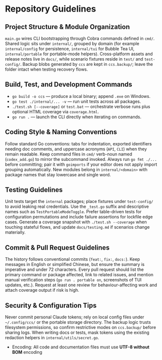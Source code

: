 # Repository Guidelines

## Project Structure & Module Organization
`main.go` wires CLI bootstrapping through Cobra commands defined in `cmd/`. Shared logic sits under `internal/`, grouped by domain (for example `internal/config` for persistence, `internal/tui` for Bubble Tea UI, `internal/portable` for portable-mode helpers). Cross-platform assets and release notes live in `docs/`, while scenario fixtures reside in `test/` and `test-config/`. Backup blobs generated by `ccs` are kept in `ccs.backup/`; leave the folder intact when testing recovery flows.

## Build, Test, and Development Commands
- `go build -o ccs` — produce a local binary; append `.exe` on Windows.
- `go test ./internal/... -v` — run unit tests across all packages.
- `./test.sh [--coverage]` or `test.bat` — orchestrate verbose runs plus optional HTML coverage via `coverage.html`.
- `go run .` — launch the CLI directly when iterating on commands.

## Coding Style & Naming Conventions
Follow standard Go conventions: tabs for indentation, exported identifiers needing doc comments, and uppercase acronyms (`API`, `CLI`) when they remain readable. Keep command files in `cmd/` verb-noun named (`codex_add.go`) to mirror the subcommand invoked. Always run `go fmt ./...` before committing; pair it with `goimports` if your editor does not apply import grouping automatically. New modules belong in `internal/<domain>` with package names that stay lowercase and single word.

## Testing Guidelines
Unit tests target the `internal` packages; place fixtures under `test-config/` to avoid leaking real credentials. Use the `_test.go` suffix and descriptive names such as `TestPortableModeToggle`. Prefer table-driven tests for configuration permutations and include failure assertions for lockfile edge cases. Generate a coverage snapshot with `./test.sh --coverage` when touching stateful flows, and update `docs/testing.md` if scenarios change materially.

## Commit & Pull Request Guidelines
The history follows conventional commits (`feat:`, `fix:`, `docs:`). Keep messages in English or simplified Chinese, but ensure the summary is imperative and under 72 characters. Every pull request should list the primary command or package affected, link to related issues, and mention manual verification steps (`go run . portable on`, screenshots of TUI updates, etc.). Request at least one review for behaviour-affecting work and attach coverage output if risk is high.

## Security & Configuration Tips
Never commit personal Claude tokens; rely on local config files under `~/.config/ccs/` or the portable storage directory. The backup logic trusts filesystem permissions, so confirm restrictive modes on `ccs.backup/` before sharing logs. When writing docs or tests, mask tokens using the existing redaction helpers in `internal/utils/secret.go`.

- Encoding: All code and documentation files must use **UTF-8 without BOM** encoding
